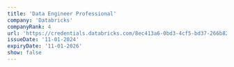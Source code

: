```yaml
---
title: 'Data Engineer Professional'
company: 'Databricks'
companyRank: 4
url: 'https://credentials.databricks.com/8ec413a6-0bd3-4cf5-bd37-266b821ee015'
issueDate: '11-01-2024'
expiryDate: '11-01-2026'
show: false
---
```

